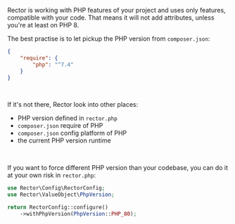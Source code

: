 Rector is working with PHP features of your project and uses only features, compatible with your code. That means it will not add attributes, unless you're at least on PHP 8.

The best practise is to let pickup the PHP version from `composer.json`:

```json
{
    "require": {
        "php": "^7.4"
    }
}
```

<br>

If it's not there, Rector look into other places:

* PHP version defined in `rector.php`
* `composer.json` require of PHP
* `composer.json` config platform of PHP
* the current PHP version runtime

<br>

If you want to force different PHP version than your codebase, you can do it at your own risk in `rector.php`:

```php
use Rector\Config\RectorConfig;
use Rector\ValueObject\PhpVersion;

return RectorConfig::configure()
    ->withPhpVersion(PhpVersion::PHP_80);
```
